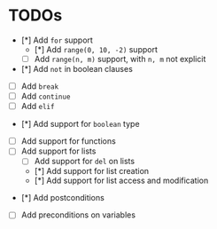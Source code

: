 # TODOs

+ [*] Add `for` support
  + [*] Add `range(0, 10, -2)` support
  + [ ] Add `range(n, m)` support, with `n, m` not explicit
+ [*] Add `not` in boolean clauses
+ [ ] Add `break`
+ [ ] Add `continue`
+ [ ] Add `elif`
+ [*] Add support for `boolean` type
+ [ ] Add support for functions
+ [ ] Add support for lists
  + [ ] Add support for `del` on lists
  + [*] Add support for list creation
  + [*] Add support for list access and modification
+ [*] Add postconditions 
+ [ ] Add preconditions on variables		
